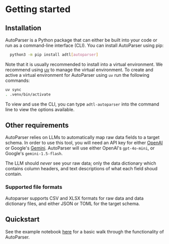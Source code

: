 # Getting started

## Installation

AutoParser is a Python package that can either be built into your code or run as a
command-line interface (CLI). You can install AutoParser using pip:

```bash
  python3 -m pip install adtl[autoparser]
```

Note that it is usually recommended to install into a virtual environment. We recommend using [uv](https://github.com/astral-sh/uv) to manage the virtual environment. To create and active a virtual environment for AutoParser using `uv` run the following commands:

```bash
uv sync
. .venv/bin/activate
```

To view and use the CLI, you can type `adtl-autoparser` into the command line to view the
options available.

## Other requirements

AutoParser relies on LLMs to automatically map raw data fields to a target schema.
In order to use this tool, you will need an API key for either [OpenAI](https://platform.openai.com/docs/quickstart/create-and-export-an-api-key)
or Google's [Gemini](https://aistudio.google.com/apikey).
AutoParser will use either OpenAI's `gpt-4o-mini`, or Google's `gemini-1.5-flash`.

The LLM should *never* see your raw data; only the data dictionary which contains
column headers, and text descriptions of what each field shoud contain.

### Supported file formats
Autoparser supports CSV and XLSX formats for raw data and data dictionary files, and either
JSON or TOML for the target schema.

## Quickstart

See the example notebook [here](../examples/example.ipynb) for a basic walk through the
functionality of AutoParser.
